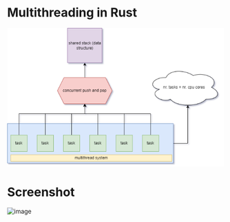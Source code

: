 # Multithreading in Rust

![multithread](multithread.png)


# Screenshot
![image](https://user-images.githubusercontent.com/6343630/229403907-5ca8ec47-a756-4f6a-8074-b4698ce4cb49.png)
